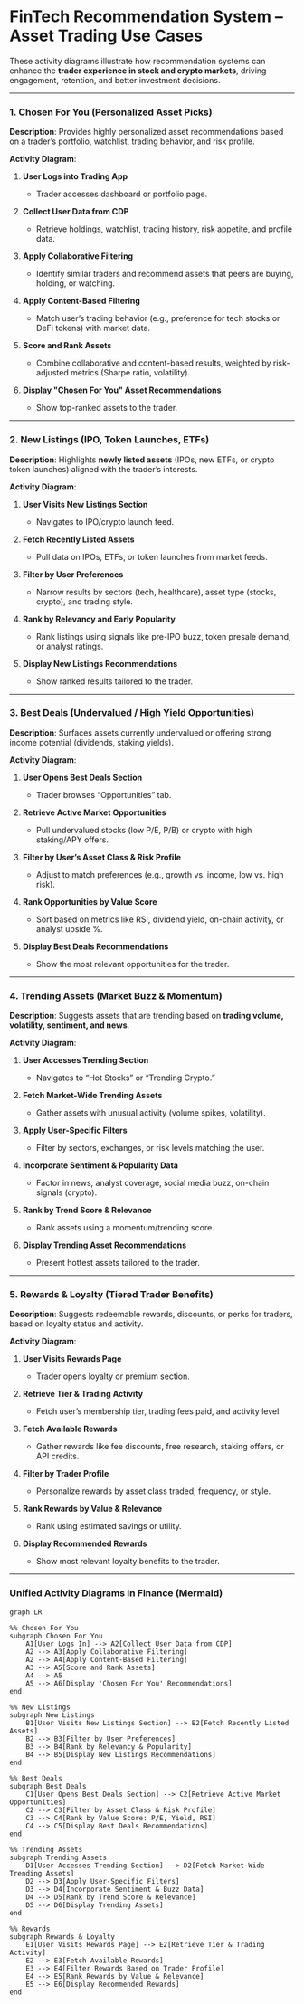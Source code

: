 # FinTech Recommendation System – Asset Trading Use Cases

These activity diagrams illustrate how recommendation systems can enhance the **trader experience in stock and crypto markets**, driving engagement, retention, and better investment decisions.

---

### 1. **Chosen For You (Personalized Asset Picks)**

**Description**: Provides highly personalized asset recommendations based on a trader’s portfolio, watchlist, trading behavior, and risk profile.

**Activity Diagram**:

1. **User Logs into Trading App**

   * Trader accesses dashboard or portfolio page.
2. **Collect User Data from CDP**

   * Retrieve holdings, watchlist, trading history, risk appetite, and profile data.
3. **Apply Collaborative Filtering**

   * Identify similar traders and recommend assets that peers are buying, holding, or watching.
4. **Apply Content-Based Filtering**

   * Match user’s trading behavior (e.g., preference for tech stocks or DeFi tokens) with market data.
5. **Score and Rank Assets**

   * Combine collaborative and content-based results, weighted by risk-adjusted metrics (Sharpe ratio, volatility).
6. **Display "Chosen For You" Asset Recommendations**

   * Show top-ranked assets to the trader.

---

### 2. **New Listings (IPO, Token Launches, ETFs)**

**Description**: Highlights **newly listed assets** (IPOs, new ETFs, or crypto token launches) aligned with the trader’s interests.

**Activity Diagram**:

1. **User Visits New Listings Section**

   * Navigates to IPO/crypto launch feed.
2. **Fetch Recently Listed Assets**

   * Pull data on IPOs, ETFs, or token launches from market feeds.
3. **Filter by User Preferences**

   * Narrow results by sectors (tech, healthcare), asset type (stocks, crypto), and trading style.
4. **Rank by Relevancy and Early Popularity**

   * Rank listings using signals like pre-IPO buzz, token presale demand, or analyst ratings.
5. **Display New Listings Recommendations**

   * Show ranked results tailored to the trader.

---

### 3. **Best Deals (Undervalued / High Yield Opportunities)**

**Description**: Surfaces assets currently undervalued or offering strong income potential (dividends, staking yields).

**Activity Diagram**:

1. **User Opens Best Deals Section**

   * Trader browses “Opportunities” tab.
2. **Retrieve Active Market Opportunities**

   * Pull undervalued stocks (low P/E, P/B) or crypto with high staking/APY offers.
3. **Filter by User’s Asset Class & Risk Profile**

   * Adjust to match preferences (e.g., growth vs. income, low vs. high risk).
4. **Rank Opportunities by Value Score**

   * Sort based on metrics like RSI, dividend yield, on-chain activity, or analyst upside %.
5. **Display Best Deals Recommendations**

   * Show the most relevant opportunities for the trader.

---

### 4. **Trending Assets (Market Buzz & Momentum)**

**Description**: Suggests assets that are trending based on **trading volume, volatility, sentiment, and news**.

**Activity Diagram**:

1. **User Accesses Trending Section**

   * Navigates to “Hot Stocks” or “Trending Crypto.”
2. **Fetch Market-Wide Trending Assets**

   * Gather assets with unusual activity (volume spikes, volatility).
3. **Apply User-Specific Filters**

   * Filter by sectors, exchanges, or risk levels matching the user.
4. **Incorporate Sentiment & Popularity Data**

   * Factor in news, analyst coverage, social media buzz, on-chain signals (crypto).
5. **Rank by Trend Score & Relevance**

   * Rank assets using a momentum/trending score.
6. **Display Trending Asset Recommendations**

   * Present hottest assets tailored to the trader.

---

### 5. **Rewards & Loyalty (Tiered Trader Benefits)**

**Description**: Suggests redeemable rewards, discounts, or perks for traders, based on loyalty status and activity.

**Activity Diagram**:

1. **User Visits Rewards Page**

   * Trader opens loyalty or premium section.
2. **Retrieve Tier & Trading Activity**

   * Fetch user’s membership tier, trading fees paid, and activity level.
3. **Fetch Available Rewards**

   * Gather rewards like fee discounts, free research, staking offers, or API credits.
4. **Filter by Trader Profile**

   * Personalize rewards by asset class traded, frequency, or style.
5. **Rank Rewards by Value & Relevance**

   * Rank using estimated savings or utility.
6. **Display Recommended Rewards**

   * Show most relevant loyalty benefits to the trader.

---

### **Unified Activity Diagrams in Finance (Mermaid)**

```mermaid
graph LR

%% Chosen For You
subgraph Chosen For You
    A1[User Logs In] --> A2[Collect User Data from CDP]
    A2 --> A3[Apply Collaborative Filtering]
    A2 --> A4[Apply Content-Based Filtering]
    A3 --> A5[Score and Rank Assets]
    A4 --> A5
    A5 --> A6[Display 'Chosen For You' Recommendations]
end

%% New Listings
subgraph New Listings
    B1[User Visits New Listings Section] --> B2[Fetch Recently Listed Assets]
    B2 --> B3[Filter by User Preferences]
    B3 --> B4[Rank by Relevancy & Popularity]
    B4 --> B5[Display New Listings Recommendations]
end

%% Best Deals
subgraph Best Deals
    C1[User Opens Best Deals Section] --> C2[Retrieve Active Market Opportunities]
    C2 --> C3[Filter by Asset Class & Risk Profile]
    C3 --> C4[Rank by Value Score: P/E, Yield, RSI]
    C4 --> C5[Display Best Deals Recommendations]
end

%% Trending Assets
subgraph Trending Assets
    D1[User Accesses Trending Section] --> D2[Fetch Market-Wide Trending Assets]
    D2 --> D3[Apply User-Specific Filters]
    D3 --> D4[Incorporate Sentiment & Buzz Data]
    D4 --> D5[Rank by Trend Score & Relevance]
    D5 --> D6[Display Trending Assets]
end

%% Rewards
subgraph Rewards & Loyalty
    E1[User Visits Rewards Page] --> E2[Retrieve Tier & Trading Activity]
    E2 --> E3[Fetch Available Rewards]
    E3 --> E4[Filter Rewards Based on Trader Profile]
    E4 --> E5[Rank Rewards by Value & Relevance]
    E5 --> E6[Display Recommended Rewards]
end
```


